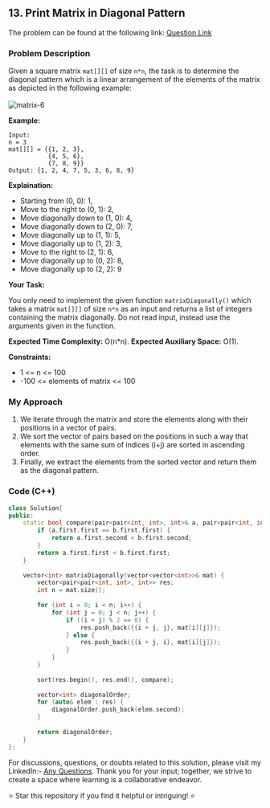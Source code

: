 ## 13. Print Matrix in Diagonal Pattern

The problem can be found at the following link: [Question Link](https://www.geeksforgeeks.org/problems/print-matrix-in-diagonal-pattern/1)

### Problem Description

Given a square matrix `mat[][]` of size `n*n`, the task is to determine the diagonal pattern which is a linear arrangement of the elements of the matrix as depicted in the following example:
<br/>
<br/>
![matrix-6](https://github.com/Hunterdii/GeeksforGeeks-POTD/assets/124852522/711ce360-6e07-4bfb-9ad3-d97ecba15427)

**Example:**
```
Input:
n = 3
mat[][] = {{1, 2, 3},
           {4, 5, 6},
           {7, 8, 9}}
Output: {1, 2, 4, 7, 5, 3, 6, 8, 9}
```

**Explaination:**
- Starting from (0, 0): 1,
- Move to the right to (0, 1): 2,
- Move diagonally down to (1, 0): 4,
- Move diagonally down to (2, 0): 7,
- Move diagonally up to (1, 1): 5,
- Move diagonally up to (1, 2): 3,
- Move to the right to (2, 1): 6,
- Move diagonally up to (0, 2): 8,
- Move diagonally up to (2, 2): 9

**Your Task:**

You only need to implement the given function `matrixDiagonally()` which takes a matrix `mat[][]` of size `n*n` as an input and returns a list of integers containing the matrix diagonally. Do not read input, instead use the arguments given in the function.

**Expected Time Complexity:** O(n*n).
**Expected Auxiliary Space:** O(1).

**Constraints:**
- 1 <= n <= 100
- -100 <= elements of matrix <= 100

### My Approach

1. We iterate through the matrix and store the elements along with their positions in a vector of pairs.
2. We sort the vector of pairs based on the positions in such a way that elements with the same sum of indices (i+j) are sorted in ascending order.
3. Finally, we extract the elements from the sorted vector and return them as the diagonal pattern.

### Code (C++)

```cpp
class Solution{
public:
    static bool compare(pair<pair<int, int>, int>& a, pair<pair<int, int>, int>& b) {
        if (a.first.first == b.first.first) {
            return a.first.second < b.first.second;
        }
        return a.first.first < b.first.first;
    }
    
    vector<int> matrixDiagonally(vector<vector<int>>& mat) {
        vector<pair<pair<int, int>, int>> res;
        int n = mat.size();
        
        for (int i = 0; i < n; i++) {
            for (int j = 0; j < n; j++) {
                if ((i + j) % 2 == 0) {
                    res.push_back({{i + j, j}, mat[i][j]});
                } else {
                    res.push_back({{i + j, i}, mat[i][j]});
                }
            }
        }
        
        sort(res.begin(), res.end(), compare);
        
        vector<int> diagonalOrder;
        for (auto& elem : res) {
            diagonalOrder.push_back(elem.second);
        }
        
        return diagonalOrder;
    }
};
```

For discussions, questions, or doubts related to this solution, please visit my LinkedIn:- [Any Questions](https://www.linkedin.com/in/het-patel-8b110525a/). 
Thank you for your input; together, we strive to create a space where learning is a collaborative endeavor.

⭐ Star this repository if you find it helpful or intriguing! ⭐

